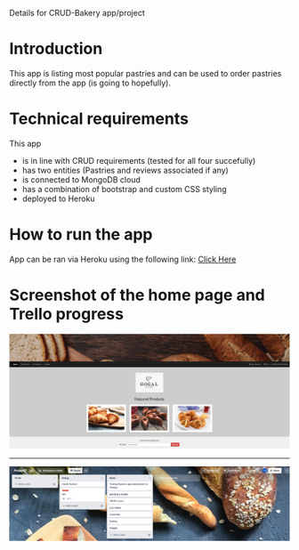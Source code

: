 Details for CRUD-Bakery app/project

# Introduction
This app is listing most popular pastries and can be used to order pastries directly from the app (is going to hopefully).

# Technical requirements
This app 
-   is in line with CRUD requirements (tested for all four succefully)
-   has two entities (Pastries and reviews associated if any)
-   is connected to MongoDB cloud
-   has a combination of bootstrap and custom CSS styling
-   deployed to Heroku

# How to run the app
App can be ran via Heroku using the following link: <a href="https://crud-bakery-v1.herokuapp.com/">Click Here</a>

# Screenshot of the home page and Trello progress

<img src="public/screenshots/screenshot_crud-bakery.jpg"/>

<hr>

<img src="public/screenshots/Trello_progress.jpg"/>
